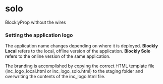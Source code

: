 # solo
BlocklyProp without the wires 

### Setting the application logo
The application name changes depending on where it is deployed. 
**Blockly Local** refers to the local, offline version of the
application. **Blockly Solo** refers to the online version of
the same application.

The branding is accomplished by copying the correct HTML template
file (inc_logo_local.html or inc_logo_solo.html) to the staging 
folder and overwriting the contents of the inc_logo.html file.

